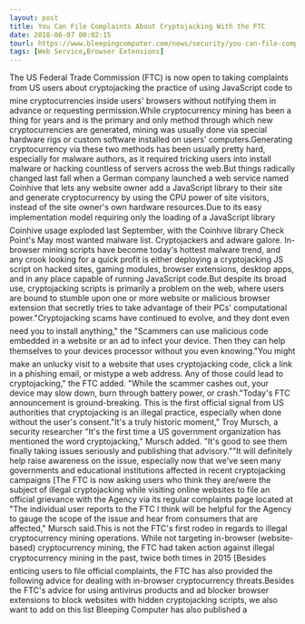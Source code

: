 ```yaml
---
layout: post
title: You Can File Complaints About Cryptojacking With the FTC
date: 2018-06-07 00:02:15
tourl: https://www.bleepingcomputer.com/news/security/you-can-file-complaints-about-cryptojacking-with-the-ftc/
tags: [Web Service,Browser Extensions]
---
```

The US Federal Trade Commission (FTC) is now open to taking complaints from US users about cryptojacking the practice of using JavaScript code to mine cryptocurrencies inside users' browsers without notifying them in advance or requesting permission.While cryptocurrency mining has been a thing for years and is the primary and only method through which new cryptocurrencies are generated, mining was usually done via special hardware rigs or custom software installed on users' computers.Generating cryptocurrency via these two methods has been usually pretty hard, especially for malware authors, as it required tricking users into install malware or hacking countless of servers across the web.But things radically changed last fall when a German company launched a web service named Coinhive that lets any website owner add a JavaScript library to their site and generate cryptocurrency by using the CPU power of site visitors, instead of the site owner's own hardware resources.Due to its easy implementation model requiring only the loading of a JavaScript library Coinhive usage exploded last September, with the Coinhive library Check Point's May most wanted malware list. Cryptojackers and adware galore. In-browser mining scripts have become today's hottest malware trend, and any crook looking for a quick profit is either deploying a cryptojacking JS script on hacked sites, gaming modules, browser extensions, desktop apps, and in any place capable of running JavaScript code.But despite its broad use, cryptojacking scripts is primarily a problem on the web, where users are bound to stumble upon one or more website or malicious browser extension that secretly tries to take advantage of their PCs' computational power."Cryptojacking scams have continued to evolve, and they dont even need you to install anything," the "Scammers can use malicious code embedded in a website or an ad to infect your device. Then they can help themselves to your devices processor without you even knowing."You might make an unlucky visit to a website that uses cryptojacking code, click a link in a phishing email, or mistype a web address. Any of those could lead to cryptojacking," the FTC added. "While the scammer cashes out, your device may slow down, burn through battery power, or crash."Today's FTC announcement is ground-breaking. This is the first official signal from US authorities that cryptojacking is an illegal practice, especially when done without the user's consent."It's a truly historic moment," Troy Mursch, a security researcher "It's the first time a US government organization has mentioned the word cryptojacking," Mursch added. "It's good to see them finally taking issues seriously and publishing that advisory.""It will definitely help raise awareness on the issue, especially now that we've seen many governments and educational institutions affected in recent cryptojacking campaigns [The FTC is now asking users who think they are/were the subject of illegal cryptojacking while visiting online websites to file an official grievance with the Agency via its regular complaints page located at "The individual user reports to the FTC I think will be helpful for the Agency to gauge the scope of the issue and hear from consumers that are affected," Mursch said.This is not the FTC's first rodeo in regards to illegal cryptocurrency mining operations. While not targeting in-browser (website-based) cryptocurrency mining, the FTC had taken action against illegal cryptocurrency mining in the past, twice both times in 2015 [Besides enticing users to file official complaints, the FTC has also provided the following advice for dealing with in-browser cryptocurrency threats.Besides the FTC's advice for using antivirus products and ad blocker browser extensions to block websites with hidden cryptojacking scripts, we also want to add on this list Bleeping Computer has also published a 